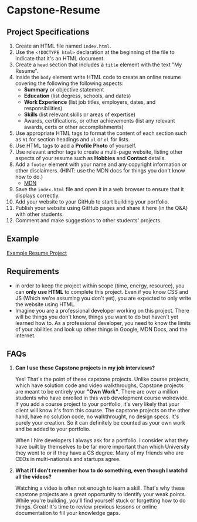 # Capstone-Resume

## Project Specifications

1. Create an HTML file named `index.html`.
2. Use the `<!DOCTYPE html>` declaration at the beginning of the file to indicate that it's an HTML
   document.
3. Create a `head` section that includes a `title` element with the text "My Resume".
4. Inside the `body` element write HTML code to create an online resume covering the following the
   following aspects:
   - **Summary** or objective statement
   - **Education** (list degress, schools, and dates)
   - **Work Experience** (list job titles, employers, dates, and responsibilities)
   - **Skills** (list relevant skills or areas of expertise)
   - Awards, certifications, or other achievements (list any relevant awards, certs or other
     accomplishments)
5. Use appropriate HTML tags to format the content of each section such as `h1` for section headings
   and `ul` or `ol` for lists.
6. Use HTML tags to add a **Profile Photo** of yourself.
7. Use relevant anchor tags to create a multi-page website, listing other aspects of your resume
   such as **Hobbies** and **Contact** details.
8. Add a `footer` element with your name and any copyright information or other disclaimers. (HINT:
   use the  MDN docs for things you don't know how to do.)
   - [MDN](https://developer.mozilla.org/en-US/docs/Web/HTML/Element/footer)
9. Save the `index.html` file and open it in a web browser to ensure that it displays correctly.
10. Add your website to your GitHub to start building your portfolio.
11. Publish your website using GitHub pages and share it here (in the Q&A) with other students.
12. Comment and make suggestions to other students' projects.

## Example

[Example Resume Project](https://appbrewery.github.io/capstone-1-example)

## Requirements

- in order to keep the project within scope (time, energy, resource), you can **only use HTML** to
  complete this project. Even if you know CSS and JS (Which we're assuming you don't yet), you are
  expected to only write the website using HTML.
- Imagine you are a professional developer working on this project. There will be things you don't
  know, things you want to do but haven't yet learned how to. As a professional developer, you need
  to know the limits of your abilities and look up other things in Google, MDN Docs, and the
  internet.

## FAQs

1. **Can I use these Capstone projects in my job interviews?**

    Yes! That's the point of these capstone projects. Unlike course projects, which have solution
    code and video walkthroughs, Capstone projects are meant to be entirely your **"Own Work"**.
    There are over a million students who have enrolled in this web development course wolrdwide. If
    you add a course project to your portfolio, it's very likely that your client will know it's
    from this course. The capstone projects on the other hand, have no solution code, no
    walkthrought, no design specs. It's purely your creation. So it can definitely be counted as
    your own work and be added to your portfolio.

    When I hire developers I always ask for a portfolio. I consider what they have built by
    themselves to be far more important than which University they went to or if they have a CS
    degree. Many of my friends who are CEOs in multi-nationals and startups agree.

2. **What if I don't remember how to do something, even though I watchd all the videos?**

    Watching a video is often not enough to learn a skill. That's why these capstone projects are a
    great opportunity to identify your weak points. While you're building, you'll find yourself
    stuck or forgetting how to do things. Great! It's time to review previous lessons or online
    documentation to fill your knowledge gaps.
